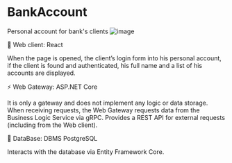 # BankAccount
Personal account for bank's clients
![image](https://github.com/SemyonYashagin/BankAccount/assets/17547459/a8d6c9f1-ed6a-4d42-9402-efcf759e5fc5)

🔭 Web client: React

When the page is opened, the client’s login form into his personal account, if the client is found and authenticated, his full name and a list of his accounts are displayed.

⚡ Web Gateway: ASP.NET Core

It is only a gateway and does not implement any logic or data storage. When receiving requests, the Web Gateway requests data from the Business Logic Service via gRPC. Provides a REST API for external requests (including from the Web client).

🌱 DataBase: DBMS PostgreSQL

Interacts with the database via Entity Framework Core.
